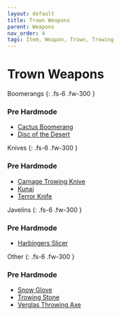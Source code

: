 ```yaml
---
layout: default
title: Trown Weapons
parent: Weapons
nav_order: 4
tags: Item, Weapon, Trown, Trowing
---
```


# Trown Weapons

Boomerangs
{: .fs-6 .fw-300 }
### Pre Hardmode
- [Cactus Boomerang](https://ricklugtigheid.github.io/SupernovaMod/docs/items/weapons/cactus_boomerang)
- [Disc of the Desert](https://ricklugtigheid.github.io/SupernovaMod/docs/items/weapons/disc_of_the_desert)


Knives
{: .fs-6 .fw-300 }
### Pre Hardmode
- [Carnage Trowing Knive](https://ricklugtigheid.github.io/SupernovaMod/docs/items/weapons/carnage_trowing_knive)
- [Kunai](https://ricklugtigheid.github.io/SupernovaMod/docs/items/weapons/kunai)
- [Terror Knife](https://ricklugtigheid.github.io/SupernovaMod/docs/items/weapons/terror_knife)


Javelins
{: .fs-6 .fw-300 }
### Pre Hardmode
- [Harbingers Slicer](https://ricklugtigheid.github.io/SupernovaMod/docs/items/weapons/harbingers_slicer)


Other
{: .fs-6 .fw-300 }
### Pre Hardmode
- [Snow Glove](https://ricklugtigheid.github.io/SupernovaMod/docs/items/weapons/snow_glove)
- [Trowing Stone](https://ricklugtigheid.github.io/SupernovaMod/docs/items/weapons/trowing_stone)
- [Verglas Throwing Axe](https://ricklugtigheid.github.io/SupernovaMod/docs/items/weapons/verglas_throwing_axe)